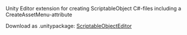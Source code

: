 Unity Editor extension for creating ScriptableObject C#-files including a CreateAssetMenu-attribute

Download as .unitypackage: [ScriptableObjectEditor](https://drive.google.com/uc?export=download&id=1s4-W0EXJ3XXGi6GzEHuNoTmyBOmvdrjI)
